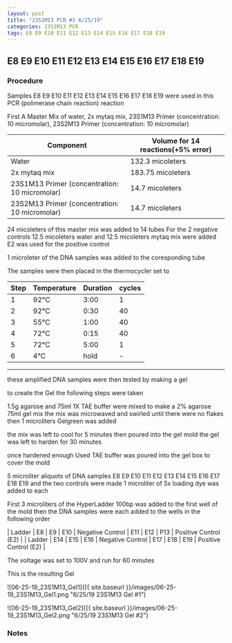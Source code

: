 ```yaml
---
layout: post
title: "23S1M13 PCR #3 6/25/19"
categories: 23S1M13 PCR
tags: E8 E9 E10 E11 E12 E13 E14 E15 E16 E17 E18 E19
---
```


##  E8 E9 E10 E11 E12 E13 E14 E15 E16 E17 E18 E19

### Procedure

Samples E8 E9 E10 E11 E12 E13 E14 E15 E16 E17 E18 E19 were used in this PCR (polimerase chain reaction) reaction 

First A Master Mix of water, 2x mytaq mix, 23S1M13 Primer (concentration: 10 micromolar), 23S2M13 Primer (concentration: 10 micromolar)


|Component| Volume for 14 reactions(+5% error)|
|---------|---------------------------|
|Water| 132.3 micoleters|
|2x mytaq mix| 183.75 micoleters|
|23S1M13 Primer (concentration: 10 micromolar)| 14.7 micoleters|
|23S2M13 Primer (concentration: 10 micromolar)| 14.7 micoleters|

24 micoleters of this master mix was added to 14 tubes 
For the 2 negative controls 12.5 micoleters water and 12.5 micoleters mytaq mix were added
E2 was used for the positive control

1 microleter of the DNA samples was added to the coresponding tube

The samples were then placed in the thermocycler set to 

|Step|Temperature|Duration|cycles|
|----|-------|--------|-------|
|1|92°C|3:00|1|
|2|92°C|0:30|40|
|3|55°C|1:00|40|
|4|72°C|0:15|40|
|5|72°C|5:00|1|
|6|4°C|hold|-|

___________

these amplified DNA samples were then tested by making a gel

to create the Gel the following steps were taken 

1.5g agarose and 75ml 1X TAE buffer were mixed to make a 2% agarose 75ml gel mix 
the mix was microwaved and swirled until there were no flakes 
then 1 microliters Gelgreen was added

the mix was left to cool for 5 minutes then poured into the gel mold
the gel was left to harden for 30 minutes 

once hardened enough Used TAE buffer was poured into the gel box to cover the mold

5 microliter aliquots of DNA samples  E8 E9 E10 E11 E12 E13 E14 E15 E16 E17 E18 E19 and the two controls were made 
1 microliter of 5x loading dye was added to each

First 3 microliters of the HyperLadder 100bp was added to the first well of the mold 
then the DNA samples were each added to the wells in the following order 

| Ladder | E8 | E9 | E10 | Negative Control | E11 | E12 | P13 | Positive Control (E2) |
| Ladder | E14 | E15 | E16 | Negative Control | E17 | E18 | E19 | Positive Control (E2) |

The voltage was set to 100V and run for 60 minutes


This is the resulting Gel

![06-25-19_23S1M13_Gel1]({{ site.baseurl }}/images/06-25-19_23S1M13_Gel1.png "6/25/19 23S1M13 Gel #1")

![06-25-19_23S1M13_Gel2]({{ site.baseurl }}/images/06-25-19_23S1M13_Gel2.png "6/25/19 23S1M13 Gel #2")


### Notes

